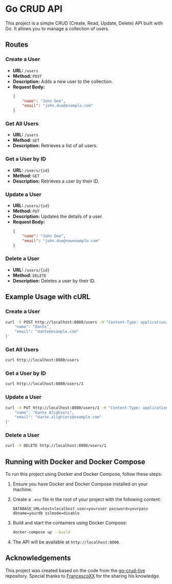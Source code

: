 # Go CRUD API

This project is a simple CRUD (Create, Read, Update, Delete) API built with Go. It allows you to manage a collection of users.

## Routes

### Create a User
- **URL:** `/users`
- **Method:** `POST`
- **Description:** Adds a new user to the collection.
- **Request Body:**
    ```json
    {
        "name": "John Doe",
        "email": "john.doe@example.com"
    }
    ```

### Get All Users
- **URL:** `/users`
- **Method:** `GET`
- **Description:** Retrieves a list of all users.

### Get a User by ID
- **URL:** `/users/{id}`
- **Method:** `GET`
- **Description:** Retrieves a user by their ID.

### Update a User
- **URL:** `/users/{id}`
- **Method:** `PUT`
- **Description:** Updates the details of a user.
- **Request Body:**
    ```json
    {
        "name": "John Doe",
        "email": "john.doe@newexample.com"
    }
    ```

### Delete a User
- **URL:** `/users/{id}`
- **Method:** `DELETE`
- **Description:** Deletes a user by their ID.

## Example Usage with cURL

### Create a User
```sh
curl -X POST http://localhost:8080/users -H "Content-Type: application/json" -d '{
    "name": "Dante",
    "email": "dante@example.com"
}'
```

### Get All Users
```sh
curl http://localhost:8080/users
```

### Get a User by ID
```sh
curl http://localhost:8080/users/1
```

### Update a User
```sh
curl -X PUT http://localhost:8080/users/1 -H "Content-Type: application/json" -d '{
    "name": "Dante Alighieri",
    "email": "dante.alighieri@example.com"
}'
```

### Delete a User
```sh
curl -X DELETE http://localhost:8080/users/1
```

## Running with Docker and Docker Compose

To run this project using Docker and Docker Compose, follow these steps:

1. Ensure you have Docker and Docker Compose installed on your machine.

2. Create a `.env` file in the root of your project with the following content:
    ```env
    DATABASE_URL=host=localhost user=youruser password=yourpass dbname=yourdb sslmode=disable
    ```

3. Build and start the containers using Docker Compose:
    ```sh
    docker-compose up --build
    ```

4. The API will be available at `http://localhost:8000`.

## Acknowledgements

This project was created based on the code from the [go-crud-live](https://github.com/FrancescoXX/go-crud-live) repository. Special thanks to [FrancescoXX](https://github.com/FrancescoXX/) for the sharing his knowledge.
